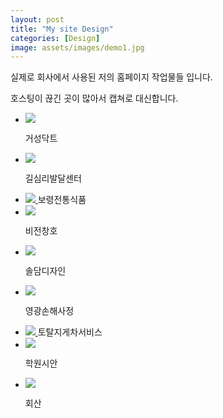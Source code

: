 ```yaml
---
layout: post
title: "My site Design"
categories: [Design]
image: assets/images/demo1.jpg
---
```



<p class="text-dark text-left">실제로 회사에서 사용된 저의 홈페이지 작업물들 입니다.</p>
<p class="text-dark text-left">호스팅이 끊긴 곳이 많아서 캡쳐로 대신합니다.</p>

 <link rel="stylesheet" href="\bower_components\magnific-popup\dist\magnific-popup.css">



<div class="row flex-row flex-wrap">
<ul class="col12 d-flex flex-wrap siteUl">

<li class="col-6 col-md-4">
<a id="open-popup01" class="d-flex flex-column text-center image-link gallery-item mfp-image no-gutters" href="/assets/images/siteImade/01/01_01.png">
<img src="/assets/images/siteImade/01/01_01.png" />
</a>

<span class="d-block mt-2 text-purple col-12 font-weight-bold text-center">거성닥트</span>
</li>


<li class="col-6 col-md-4 ">
<a id="open-popup02" class="d-flex flex-column text-center image-link gallery-item mfp-image no-gutters" href="/assets/images/siteImade/02/02_01.png">
<img src="/assets/images/siteImade/02/02_01.png" />
</a>

<span class="d-block mt-2 text-purple col-12 font-weight-bold text-center">길심리발달센터</span>
</li>


<!-- <li class="col-6 col-md-4">
<a id="open-popup03" class="d-flex flex-column text-center image-link gallery-item mfp-image no-gutters" href="/assets/images/siteImade/03/03_01.png">
<img src="/assets/images/siteImade/03/03_01.png" />
</a>

<span class="d-block mt-2 text-purple col-12 font-weight-bold text-center">대륜건설</span>
</li> -->

<li class="col-6 col-md-4">
<a id="open-popup04" class="d-flex flex-column text-center image-link gallery-item mfp-image no-gutters" href="/assets/images/siteImade/04/04_01.png">
<img src="/assets/images/siteImade/04/04_01.png" />
</a>
<span class="d-block mt-2 text-purple col-12 font-weight-bold text-center">보령전통식품</span>
</li>


<li class="col-6 col-md-4">
<a id="open-popup05" class="d-flex flex-column text-center image-link gallery-item mfp-image no-gutters" href="/assets/images/siteImade/05/05_01.png">
<img src="/assets/images/siteImade/05/05_01.png" />
</a>

<span class="d-block mt-2 text-purple col-12 font-weight-bold text-center">비전창호</span>
</li>

<li class="col-6 col-md-4">
<a id="open-popup06" class="d-flex flex-column text-center image-link gallery-item mfp-image no-gutters" href="/assets/images/siteImade/06/06_01.png">
<img src="/assets/images/siteImade/06/06_01.png" />
</a>

<span class="d-block mt-2 text-purple col-12 font-weight-bold text-center">솔담디자인</span>
</li>

<li class="col-6 col-md-4">
<a id="open-popup07" class="d-flex flex-column text-center image-link gallery-item mfp-image no-gutters" href="/assets/images/siteImade/07/07_01.png">
<img src="/assets/images/siteImade/07/07_01.png" />
</a>

<span class="d-block mt-2 text-purple col-12 font-weight-bold text-center">영광손해사정</span>
</li>

<li class="col-6 col-md-4">
<a id="open-popup08" class="d-flex flex-column text-center image-link gallery-item mfp-image no-gutters" href="/assets/images/siteImade/08/08_01.png">
<img src="/assets/images/siteImade/08/08_01.png" />
</a>
<span class="d-block mt-2 text-purple col-12 font-weight-bold text-center">토탈지게차서비스</span>

</li>


<li class="col-6 col-md-4">
<a id="open-popup09" class="d-flex flex-column text-center image-link gallery-item mfp-image no-gutters" href="/assets/images/siteImade/09/09_01.png">
<img src="/assets/images/siteImade/09/09_01.png" />
</a>

<span class="d-block mt-2 text-purple col-12 font-weight-bold text-center">학원시안</span>
</li>


<li class="col-6 col-md-4">
<a id="open-popup10" class="d-flex flex-column text-center image-link gallery-item mfp-image no-gutters" href="/assets/images/siteImade/10/10_01.png">
<img src="/assets/images/siteImade/10/10_01.png" />
</a>

<span class="d-block mt-2 text-purple col-12 font-weight-bold text-center">회산</span>
</li>
</ul>

</div>

<script src="\bower_components\magnific-popup\dist\jquery.magnific-popup.js"></script>

<script>
$(document).ready(function() {
  $('#open-popup01').magnificPopup({
    items: [
      {
        src: '/assets/images/siteImade/01/01_01.png',
        title: '거성닥트',
      },     
      {
        src: '/assets/images/siteImade/01/01_02.png',
        title: '거성닥트',
      
      } 
    ],    
  type: 'image',
       closeOnContentClick: true,
       closeBtnInside: true,
       fixedContentPos: true,
    gallery: { 
            enabled: true,
            preload: [0,2],
            navigateByImgClick: true,
              tPrev: 'Previous (Left arrow key)', // title for left button
  tNext: 'Next (Right arrow key)', // title for right button
  tCounter: '<span class="mfp-counter">%curr% of %total%</span>' 
  }, 
       image: { verticalFit: false ,
       cursor: 'mfp-zoom-out-cur',},
      
       zoom: {enabled: true,   duration: 500 ,easing: 'ease-in-out' }
 });

  $('#open-popup02').magnificPopup({
    items: [
      {
        src: '/assets/images/siteImade/02/02_01.png',
        title: '길심리발달센터',
      },     
      {
        src: '/assets/images/siteImade/02/02_02.png',
        title: '길심리발달센터',
      },     
      {
        src: '/assets/images/siteImade/02/02_03.png',
        title: '길심리발달센터',
      },     
      {
        src: '/assets/images/siteImade/02/02_04.png',
        title: '길심리발달센터',
      }   
    
    ],    
  type: 'image',
       closeOnContentClick: true,
       closeBtnInside: true,
       fixedContentPos: true,
    gallery: { 
            enabled: true,
            preload: [0,2],
            navigateByImgClick: true,

              tPrev: 'Previous (Left arrow key)', // title for left button
  tNext: 'Next (Right arrow key)', // title for right button
  tCounter: '<span class="mfp-counter">%curr% of %total%</span>' 
            
  }, 
       image: {  verticalFit: false ,
       cursor: 'mfp-zoom-out-cur',},
      
       zoom: {enabled: true,   duration: 500 ,easing: 'ease-in-out' }


 }); 


$('#open-popup03').magnificPopup({
    items: [
      {
        src: '/assets/images/siteImade/03/03_01.png',
        title: '대륜건설',
      },     
      {
        src: '/assets/images/siteImade/03/03_02.png',
        title: '대륜건설',
      },     
      
    
    ],    
  type: 'image',
       closeOnContentClick: true,
       closeBtnInside: true,
       fixedContentPos: true,
    gallery: { 
            enabled: true,
            preload: [0,2],
            navigateByImgClick: true,

              tPrev: 'Previous (Left arrow key)', // title for left button
  tNext: 'Next (Right arrow key)', // title for right button
  tCounter: '<span class="mfp-counter">%curr% of %total%</span>' 
            
  }, 
       image: {  verticalFit: false ,
       cursor: 'mfp-zoom-out-cur',},
      
       zoom: {enabled: true,   duration: 500 ,easing: 'ease-in-out' }


 });


  $('#open-popup04').magnificPopup({
    items: [
      {
        src: '/assets/images/siteImade/04/04_01.png',
        title: '보령전통식품',
      },     
      {
        src: '/assets/images/siteImade/04/04_02.png',
        title: '보령전통식품',
      },     
      {
        src: '/assets/images/siteImade/04/04_03.png',
        title: '보령전통식품',
      },     
      {
        src: '/assets/images/siteImade/04/04_04.png',
        title: '보령전통식품',
      }   
    
    ],    
  type: 'image',
       closeOnContentClick: true,
       closeBtnInside: true,
       fixedContentPos: true,
    gallery: { 
            enabled: true,
            preload: [0,2],
            navigateByImgClick: true,

              tPrev: 'Previous (Left arrow key)', // title for left button
  tNext: 'Next (Right arrow key)', // title for right button
  tCounter: '<span class="mfp-counter">%curr% of %total%</span>' 
            
  }, 
       image: {  verticalFit: false ,
       cursor: 'mfp-zoom-out-cur',},
      
       zoom: {enabled: true,   duration: 500 ,easing: 'ease-in-out' }


 }); 


 $('#open-popup05').magnificPopup({
    items: [
      {
        src: '/assets/images/siteImade/05/05_01.png',
        title: '비전창호',
      },     
      {
        src: '/assets/images/siteImade/05/05_02.png',
        title: '비전창호',
      },     
      {
        src: '/assets/images/siteImade/05/05_03.png',
        title: '비전창호',
      },     
      {
        src: '/assets/images/siteImade/05/05_04.png',
        title: '비전창호',
      },     
      {
        src: '/assets/images/siteImade/05/05_05.png',
        title: '비전창호',
      }      
    
    ],    
  type: 'image',
       closeOnContentClick: true,
       closeBtnInside: true,
       fixedContentPos: true,
    gallery: { 
            enabled: true,
            preload: [0,2],
            navigateByImgClick: true,

              tPrev: 'Previous (Left arrow key)', // title for left button
  tNext: 'Next (Right arrow key)', // title for right button
  tCounter: '<span class="mfp-counter">%curr% of %total%</span>' 
            
  }, 
       image: {  verticalFit: false ,
       cursor: 'mfp-zoom-out-cur',},
      
       zoom: {enabled: true,   duration: 500 ,easing: 'ease-in-out' }


 }); 



 $('#open-popup06').magnificPopup({
    items: [
      {
        src: '/assets/images/siteImade/06/06_01.png',
        title: '솔담디자인',
      },     
      {
        src: '/assets/images/siteImade/06/06_02.png',
        title: '솔담디자인',
      },     
      {
        src: '/assets/images/siteImade/06/06_03.png',
        title: '솔담디자인',
      },     
      {
        src: '/assets/images/siteImade/06/06_04.png',
        title: '솔담디자인',
      }     
          
    
    ],    
  type: 'image',
       closeOnContentClick: true,
       closeBtnInside: true,
       fixedContentPos: true,
    gallery: { 
            enabled: true,
            preload: [0,2],
            navigateByImgClick: true,

              tPrev: 'Previous (Left arrow key)', // title for left button
  tNext: 'Next (Right arrow key)', // title for right button
  tCounter: '<span class="mfp-counter">%curr% of %total%</span>' 
            
  }, 
       image: {  verticalFit: false ,
       cursor: 'mfp-zoom-out-cur',},
      
       zoom: {enabled: true,   duration: 500 ,easing: 'ease-in-out' }


 }); 




 $('#open-popup07').magnificPopup({
    items: [
      {
        src: '/assets/images/siteImade/07/07_01.png',
        title: '영광손해사정',
      },     
      {
        src: '/assets/images/siteImade/07/07_02.png',
        title: '영광손해사정',
      },     
      {
        src: '/assets/images/siteImade/07/07_03.png',
        title: '영광손해사정',
      },     
      {
        src: '/assets/images/siteImade/07/07_04.png',
        title: '영광손해사정',
      }     
          
    
    ],    
  type: 'image',
       closeOnContentClick: true,
       closeBtnInside: true,
       fixedContentPos: true,
    gallery: { 
            enabled: true,
            preload: [0,2],
            navigateByImgClick: true,

              tPrev: 'Previous (Left arrow key)', // title for left button
  tNext: 'Next (Right arrow key)', // title for right button
  tCounter: '<span class="mfp-counter">%curr% of %total%</span>' 
            
  }, 
       image: {  verticalFit: false ,
       cursor: 'mfp-zoom-out-cur',},
      
       zoom: {enabled: true,   duration: 500 ,easing: 'ease-in-out' }


 }); 


 $('#open-popup08').magnificPopup({
    items: [
      {
        src: '/assets/images/siteImade/08/08_01.png',
        title: '토탈지게차서비스',
      },     
      {
        src: '/assets/images/siteImade/08/08_02.png',
        title: '토탈지게차서비스',
      },     
      {
        src: '/assets/images/siteImade/08/08_03.png',
        title: '토탈지게차서비스',
      }   
          
    
    ],    
  type: 'image',
       closeOnContentClick: true,
       closeBtnInside: true,
       fixedContentPos: true,
    gallery: { 
            enabled: true,
            preload: [0,2],
            navigateByImgClick: true,

              tPrev: 'Previous (Left arrow key)', // title for left button
  tNext: 'Next (Right arrow key)', // title for right button
  tCounter: '<span class="mfp-counter">%curr% of %total%</span>' 
            
  }, 
       image: {  verticalFit: false ,
       cursor: 'mfp-zoom-out-cur',},
      
       zoom: {enabled: true,   duration: 500 ,easing: 'ease-in-out' }


 }); 


 $('#open-popup09').magnificPopup({
    items: [
      {
        src: '/assets/images/siteImade/09/09_01.png',
        title: '학원시안',
      },     
      {
        src: '/assets/images/siteImade/09/09_02.png',
        title: '학원시안',
      }
          
    
    ],    
  type: 'image',
       closeOnContentClick: true,
       closeBtnInside: true,
       fixedContentPos: true,
    gallery: { 
            enabled: true,
            preload: [0,2],
            navigateByImgClick: true,

              tPrev: 'Previous (Left arrow key)', // title for left button
  tNext: 'Next (Right arrow key)', // title for right button
  tCounter: '<span class="mfp-counter">%curr% of %total%</span>' 
            
  }, 
       image: {  verticalFit: false ,
       cursor: 'mfp-zoom-out-cur',},
      
       zoom: {enabled: true,   duration: 500 ,easing: 'ease-in-out' }


 }); 


 $('#open-popup10').magnificPopup({
    items: [
      {
        src: '/assets/images/siteImade/10/10_01.png',
        title: '(주) 회산',
      },     
      {
        src: '/assets/images/siteImade/10/10_02.png',
        title: '(주) 회산',
      },     
      {
        src: '/assets/images/siteImade/10/10_03.png',
        title: '(주) 회산',
      },     
      {
        src: '/assets/images/siteImade/10/10_04.png',
        title: '(주) 회산',
      }     
          
    
    ],    
  type: 'image',
       closeOnContentClick: true,
       closeBtnInside: true,
       fixedContentPos: true,
    gallery: { 
            enabled: true,
            preload: [0,2],
            navigateByImgClick: true,

              tPrev: 'Previous (Left arrow key)', // title for left button
  tNext: 'Next (Right arrow key)', // title for right button
  tCounter: '<span class="mfp-counter">%curr% of %total%</span>' 
            
  }, 
       image: {  verticalFit: false ,
       cursor: 'mfp-zoom-out-cur',},
      
       zoom: {enabled: true,   duration: 500 ,easing: 'ease-in-out' }


 }); 






});

</script>